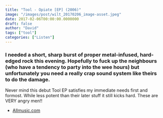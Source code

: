 ```yaml
---
title: "Tool - Opiate [EP] (2006)"
image: "/images/post/wilt_20170206_image-asset.jpeg"
date: 2017-02-06T00:00:00.0000000
draft: false
author: "David"
tags: ["tool"]
categories: ["Listen"]
---
```

### I needed a short, sharp burst of proper metal-infused, hard-edged rock this evening. Hopefully to fuck up the neighbours (who have a tendency to party into the wee hours) but unfortunately you need a really crap sound system like theirs to do the damage.

 Never mind this debut Tool EP satisfies my immediate needs first and formost. While less potent than their later stuff it still kicks hard. These are VERY angry men!!

-  [Allmusic.com](http://www.allmusic.com/album/opiate-ep-mw0000276103)